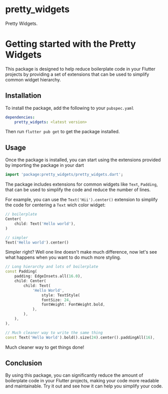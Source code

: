 # pretty_widgets

Pretty Widgets.

# Getting started with the Pretty Widgets

This package is designed to help reduce boilerplate code in your Flutter projects by providing a set of extensions that can be used to simplify common widget hierarchy.

## Installation

To install the package, add the following to your `pubspec.yaml`

```yaml
dependencies:   
    pretty_widgets: <latest version>
```

Then run `flutter pub get` to get the package installed.

## Usage

Once the package is installed, you can start using the extensions provided by importing the package in your dart

```dart
import 'package:pretty_widgets/pretty_widgets.dart';
```

The package includes extensions for common widgets like `Text`, `Padding`, that can be used to simplify the code and reduce the number of lines.

For example, you can use the `Text('Hii').center()` extension to simplify the code for centering a `Text` wich color widget:

```dart
// boilerplate
Center(
    child: Text('Hello world'),
)

// simpler
Text('Hello world').center()
```

Simpler right?
Well one line doesn't make much difference, now let's see what happens when you want to do much more styling.

```dart
// Long hierarchy and lots of boilerplate
const Padding(
    padding: EdgeInsets.all(16.0),
    child: Center(
        child: Text(
            'Hello World',
                style: TextStyle(
                fontSize: 24,
                fontWeight: FontWeight.bold,
            ),
        ),
    ),
),

// Much cleaner way to write the same thing
const Text('Hello World').bold().size(24).center().paddingAll(16),
```

Much cleaner way to get things done!

## Conclusion

By using this package, you can significantly reduce the amount of boilerplate code in your Flutter projects, making your code more readable and maintainable. Try it out and see how it can help you simplify your code.
